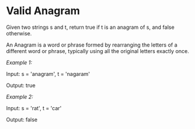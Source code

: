 # Valid Anagram

Given two strings s and t, return true if t is an anagram of s, and false otherwise.

An Anagram is a word or phrase formed by rearranging the letters of a different word or phrase, typically using all the original letters exactly once.

*Example 1:*

Input: s = 'anagram', t = 'nagaram'

Output: true

*Example 2:*

Input: s = 'rat', t = 'car'

Output: false